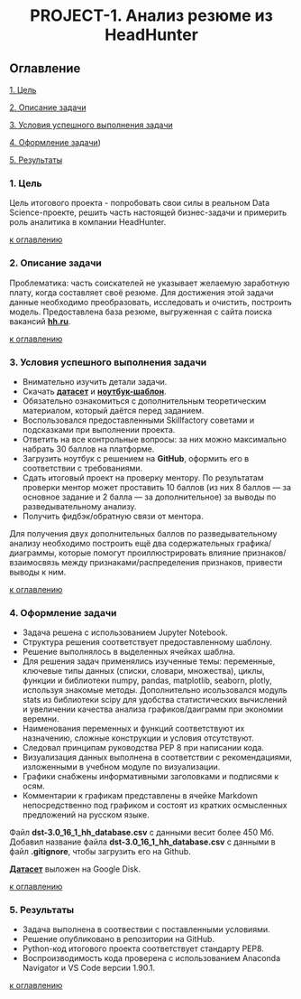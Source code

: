 # **<center> PROJECT-1. Анализ резюме из HeadHunter </center>**

## Оглавление

[1. Цель](#1-цель)

[2. Описание задачи](#2-описание-задачи)

[3. Условия успешного выполнения задачи](#3-условия-успешного-выполнения-задачи)

[4. Оформление задачи](#4-оформление-задачи))

[5. Результаты](#5-результаты)


### 1. Цель

Цель итогового проекта - попробовать свои силы в реальном Data Science-проекте, решить часть настоящей бизнес-задачи и примерить роль аналитика в компании HeadHunter. 

[к оглавлению](#оглавление)

### 2. Описание задачи

Проблематика: часть соискателей не указывает желаемую заработную плату, когда составляет своё резюме.
Для достижения этой задачи данные необходимо преобразовать, исследовать и очистить, построить модель.
Предоставлена база резюме, выгруженная с сайта поиска вакансий **[hh.ru](https://hh.ru)**.

[к оглавлению](#оглавление)

### 3. Условия успешного выполнения задачи

- Внимательно изучить детали задачи.
- Скачать **[датасет](https://drive.google.com/file/d/1Kb78mAWYKcYlellTGhIjPI-bCcKbGuTn/view?usp=sharing)** и **[ноутбук-шаблон](https://lms-cdn.skillfactory.ru/assets/courseware/v1/1577d067038f8073197105c174f05822/asset-v1:SkillFactory+DSPR-2.0+14JULY2021+type@asset+block/Project-1._%D0%9D%D0%BE%D1%83%D1%82%D0%B1%D1%83%D0%BA-%D1%88%D0%B0%D0%B1%D0%BB%D0%BE%D0%BD.ipynb)**.
- Обязательно ознакомиться с дополнительным теоретическим материалом, который даётся перед заданием.
- Воспользовался предоставленными Skillfactory советами и подсказками при выполнении проекта.
- Ответить на все контрольные вопросы: за них можно максимально набрать 30 баллов на платформе.
- Загрузить ноутбук с решением на **GitHub**, оформить его в соответствии с требованиями.
- Сдать итоговый проект на проверку ментору. По результатам проверки ментор может проставить 10 баллов (из них 8 баллов — за основное задание и 2 балла — за дополнительное) за выводы по разведывательному анализу.
- Получить фидбэк/обратную связи от ментора.

Для получения двух дополнительных баллов по разведывательному анализу необходимо построить ещё два содержательных графика/диаграммы, которые помогут проиллюстрировать влияние признаков/взаимосвязь между признаками/распределения признаков, привести выводы к ним.

[к оглавлению](#оглавление)


### 4. Оформление задачи

- Задача решена с использованием Jupyter Notebook.
- Структура решения соответствует предоставленному шаблону.
- Решение выполнялось в выделенных ячейках шаблна.
- Для решения задач применялись изученные темы: переменные, ключевые типы данных (списки, словари, множества), циклы, функции и библиотеки numpy, pandas, matplotlib, seaborn, plotly, используя знакомые методы. Дополнительно исользовался модуль stats из библиотеки scipy для удобства статистических вычислений и увеличении качества анализа графиков/даиграмм при экономии веремни.
- Наименования переменных и функций соответствуют их назначению, сложные конструкции и условия отсутствуют.
- Следовал принципам руководства PEP 8 при написании кода.
- Визуализация данных выполнена в соответствии с рекомендациями, изложенными в учебном модуле по визуализации.
- Графики снабжены информативными заголовками и подписями к осям.
- Комментарии к графикам представлены в ячейке Markdown непосредственно под графиком и состоят из кратких осмысленных предложений на русском языке.

Файл **dst-3.0_16_1_hh_database.csv** с данными весит более 450 Мб. Добавил название файла **dst-3.0_16_1_hh_database.csv** с данными в файл **.gitignore**, чтобы загрузить его на Github.
   
**[Датасет](https://drive.google.com/file/d/1r4AmZIztvbt6zZC2jjvDXqX207MvfW0N/view?usp=sharing)** выложен на Google Disk.


[к оглавлению](#оглавление)

### 5. Результаты

- Задача выполнена в соотвествии с поставленными условиями.
- Решение опубликовано в репозитории на GitHub.
- Python-код итогового проекта соответствует стандарту PEP8.
- Воспроизводимость кода проверена с использованием Anaconda Navigator и VS Code версии 1.90.1.

[к оглавлению](#оглавление)
